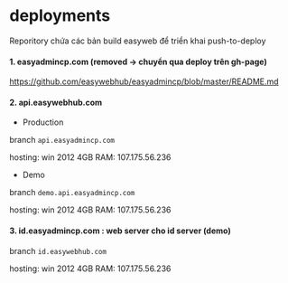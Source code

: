 # deployments
Reporitory chứa các bản build easyweb để triển khai push-to-deploy

#### 1. easyadmincp.com (removed -> chuyển qua deploy trên gh-page)

https://github.com/easywebhub/easyadmincp/blob/master/README.md

#### 2. api.easywebhub.com

- Production

branch ```api.easyadmincp.com```

hosting: win 2012 4GB RAM: 107.175.56.236

- Demo

branch ```demo.api.easyadmincp.com```

hosting: win 2012 4GB RAM: 107.175.56.236

#### 3. id.easyadmincp.com : web server cho id server (demo)

branch ```id.easywebhub.com```

hosting: win 2012 4GB RAM: 107.175.56.236

